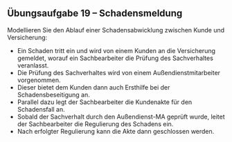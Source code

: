 ## Übungsaufgabe 19 – Schadensmeldung
Modellieren Sie den Ablauf einer Schadensabwicklung
zwischen Kunde und Versicherung:

- Ein Schaden tritt ein und wird von einem Kunden an die
Versicherung gemeldet, worauf ein Sachbearbeiter die Prüfung
des Sachverhaltes veranlasst.
- Die Prüfung des Sachverhaltes wird von einem
Außendienstmitarbeiter vorgenommen.
- Dieser bietet dem Kunden dann auch Ersthilfe bei der
Schadensbeseitigung an.
- Parallel dazu legt der Sachbearbeiter die Kundenakte für den
Schadensfall an.
- Sobald der Sachverhalt durch den Außendienst-MA geprüft
wurde, leitet der Sachbearbeiter die Regulierung des Schadens ein.
- Nach erfolgter Regulierung kann die Akte dann geschlossen
werden.

